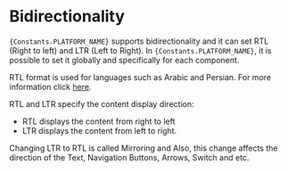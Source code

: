 # Bidirectionality

`{Constants.PLATFORM_NAME}` supports bidirectionality and it can set RTL (Right to left) and LTR (Left to Right). In `{Constants.PLATFORM_NAME}`, it is possible to set it globally and specifically for each component.

RTL format is used for languages such as Arabic and Persian. For more information click [here](https://material.io/design/usability/bidirectionality.html).

RTL and LTR specify the content display direction:

- RTL displays the content from right to left
- LTR displays the content from left to right.

Changing LTR to RTL is called Mirroring and Also, this change affects the direction of the Text, Navigation Buttons, Arrows, Switch and etc.
